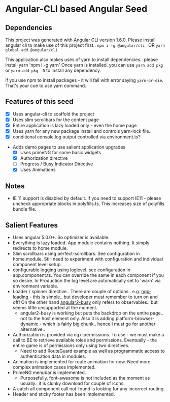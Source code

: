 # Angular-CLI based Angular Seed

## Dependencies
This project was generated with [Angular CLI](https://github.com/angular/angular-cli) version 1.6.0.
Please install angular cli to make use of this project first..
`npm i -g @angular/cli `
OR
`yarn global add @angular/cli`

This application also makes uses of yarn to install dependencies.. please install yarn
'npm i -g yarn'
Once yarn is installed. you can use `yarn add pkg` or `yarn add pkg -D` to install any dependency.

if you use npm to install packages - it will fail with error saying `yarn-or-die`. That's your cue to use yarn command.

## Features of this seed

* [x] Uses angular-cli to scaffold the project
* [x] Uses slim scrollbars for the content page
* [x] Entire application is lazy loaded only - even the home page
* [x] Uses yarn for any new package install and controls yarn-lock file..
* [x] conditional console.log output controlled via environment.ts?
* Adds demo pages to use salient application upgrades
    * [x] Uses primeNG for some basic widgets
    * [x] Authorization directive
    * [ ] Progress / Busy Indicator Directive
    * [x] Uses Animations
## Notes

* IE 11 support is disabled by default. If you need to support IE11 - please uncheck appropriate blocks in polyfills.ts. This increases size of polyfills bundle file.


## Salient Features
* Uses angular 5.0.0+. So optimizer is available.
* Everything is lazy loaded. App module contains nothing. It simply redirects to home module.
* Slim scrollbars using perfect-scrollbars. See configuration in home.module. Still need to experiment with configuration and individual component level setup.
* configurable logging using loglevel. see configuration in app.component.ts. You can override the same in each component if you so desire. In Production the log level are automatically set to 'warn' via environment variable.
* Loader / spinner directive.. There are couple of options.. e.g. [ngx-loading](https://github.com/Zak-C/ngx-loading) - this is simple.. but developer must remember to turn on and off! On the other hand [angular2-busy](https://github.com/devyumao/angular2-busy) only refers to observables.. but seems little unsupported at the moment. 
    * angular2-busy is working but puts the backdrop on the entire page.. not to the host element only. Also it is adding platform-browser-dynamic - which is fairly big chunk.. hence I must go for another alternative..
* Authorization is provided via ngx-permissions. To use - we must make a call to BE to retrieve available roles and permissions. Eventually - the entire game is of permissions only using two directives.
    * Need to add RouteGuard example as well as programmatic access to authentication data in modules.
* Animation is implemented for route animation for now. Need more complex animation cases implemented.
* PrimeNG menubar is implemented.
    * Purposefully, font-awesome is not included as the moment as usually.. it is clunky download for couple of icons.
* A catch all component call not-found is looking for any incorrect routing.
* Header and sticky footer has been implemented.